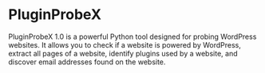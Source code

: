 # PluginProbeX
PluginProbeX 1.0 is a powerful Python tool designed for probing WordPress websites. It allows you to check if a website is powered by WordPress, extract all pages of a website, identify plugins used by a website, and discover email addresses found on the website. 
